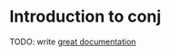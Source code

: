 # Introduction to conj

TODO: write [great documentation](http://jacobian.org/writing/what-to-write/)

